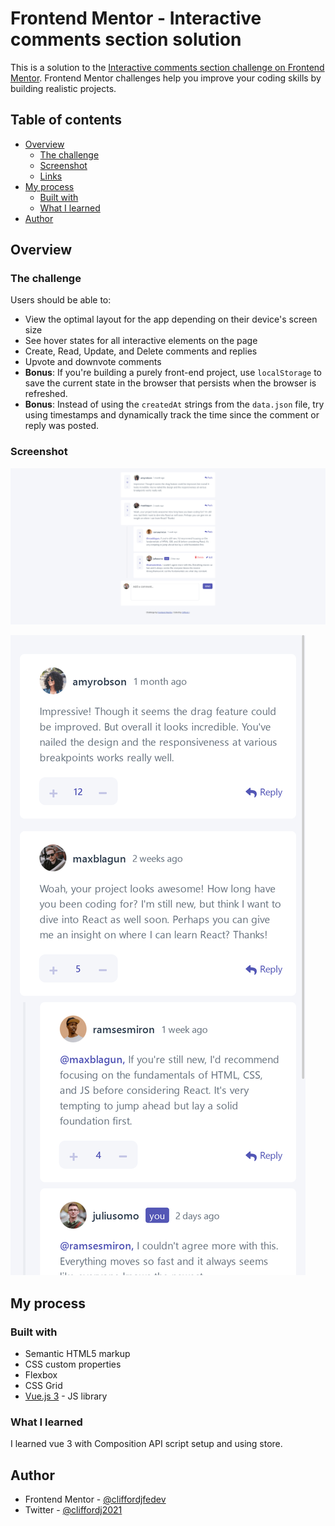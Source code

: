 # Frontend Mentor - Interactive comments section solution

This is a solution to the [Interactive comments section challenge on Frontend Mentor](https://www.frontendmentor.io/challenges/interactive-comments-section-iG1RugEG9). Frontend Mentor challenges help you improve your coding skills by building realistic projects.

## Table of contents

- [Overview](#overview)
  - [The challenge](#the-challenge)
  - [Screenshot](#screenshot)
  - [Links](#links)
- [My process](#my-process)
  - [Built with](#built-with)
  - [What I learned](#what-i-learned)
- [Author](#author)

## Overview

### The challenge

Users should be able to:

- View the optimal layout for the app depending on their device's screen size
- See hover states for all interactive elements on the page
- Create, Read, Update, and Delete comments and replies
- Upvote and downvote comments
- **Bonus**: If you're building a purely front-end project, use `localStorage` to save the current state in the browser that persists when the browser is refreshed.
- **Bonus**: Instead of using the `createdAt` strings from the `data.json` file, try using timestamps and dynamically track the time since the comment or reply was posted.

### Screenshot

![](./desktop-version.png)

![](./mobile-version.png)

## My process

### Built with

- Semantic HTML5 markup
- CSS custom properties
- Flexbox
- CSS Grid
- [Vue.js 3](https://vuejs.org/) - JS library

### What I learned

I learned vue 3 with Composition API script setup and using store.

## Author

- Frontend Mentor - [@cliffordjfedev](https://www.frontendmentor.io/profile/cliffordjfedev)
- Twitter - [@cliffordj2021](https://www.twitter.com/cliffordj2021)
